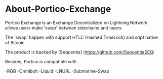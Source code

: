 # About-Portico-Exchange

Portico Exchange is an Exchange Decentralized on Lightning Network allows users make 'swap' between sidechains and layers

The 'swap' happen with support HTLC (Hashed TimeLock) and sript native of Bitcoin

The product is backed by [Sequentia] (https://github.com/SequentiaSEQ)

Besides, Portico is compatible with 

-RGB
-Omnibolt
-Liquid
-LNURL
-Submarine-Swap


